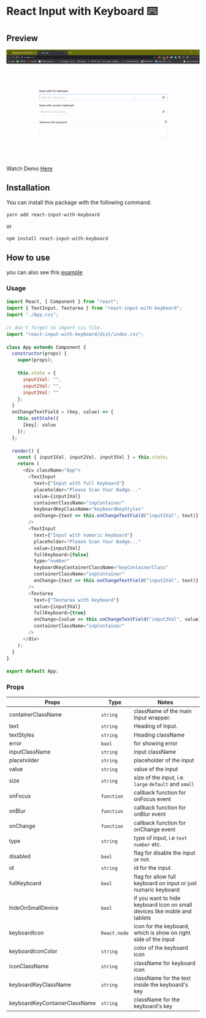 # React Input with Keyboard ⌨️

## Preview

![](previews/1.gif)

Watch Demo [Here](https://samad324.github.io/react-input-with-keyboard-example/)

## Installation

You can install this package with the following command:

`yarn add react-input-with-keyboard`

or

`npm install react-input-with-keyboard`

## How to use

you can also see this [example](https://github.com/samad324/react-input-with-keyboard-example)

### Usage

```js
import React, { Component } from "react";
import { TextInput, Textarea } from "react-input-with-keyboard";
import "./App.css";

// don't forget to import css file.
import "react-input-with-keyboard/dist/index.css";

class App extends Component {
  constructor(props) {
    super(props);

    this.state = {
      input1Val: "",
      input2Val: "",
      input3Val: ""
    };
  }
  onChangeTextField = (key, value) => {
    this.setState({
      [key]: value
    });
  };

  render() {
    const { input1Val, input2Val, input3Val } = this.state;
    return (
      <div className="App">
        <TextInput
          text={"Input with full keyboard"}
          placeholder="Please Scan Your Badge..."
          value={input1Val}
          containerClassName="inpContainer"
          keyboardKeyClassName="keyboardKeyStyles"
          onChange={text => this.onChangeTextField("input1Val", text)}
        />
        <TextInput
          text={"Input with numaric keyboard"}
          placeholder="Please Scan Your Badge..."
          value={input2Val}
          fullKeyboard={false}
          type="number"
          keyboardKeyContainerClassName="keyContainerClass"
          containerClassName="inpContainer"
          onChange={text => this.onChangeTextField("input2Val", text)}
        />
        <Textarea
          text={"Textarea with keyboard"}
          value={input3Val}
          fullKeyboard={true}
          onChange={value => this.onChangeTextField("input3Val", value)}
          containerClassName="inpContainer"
        />
      </div>
    );
  }
}

export default App;
```

### Props

| Props                         | Type         | Notes                                                                     |
| ----------------------------- | ------------ | ------------------------------------------------------------------------- |
| containerClassName            | `string`     | className of the main Input wrapper.                                      |
| text                          | `string`     | Heading of Input.                                                         |
| textStyles                    | `string`     | Heading className                                                         |
| error                         | `bool`       | for showing error                                                         |
| inputClassName                | `string`     | input className                                                           |
| placeholder                   | `string`     | placeholder of the input                                                  |
| value                         | `string`     | value of the input                                                        |
| size                          | `string`     | size of the input, i.e. `large` `default` and `small`                     |
| onFocus                       | `function`   | callback function for onFocus event                                       |
| onBlur                        | `function`   | callback function for onBlur event                                        |
| onChange                      | `function`   | callback function for onChange event                                      |
| type                          | `string`     | type of input, i.e `text` `number` etc.                                   |
| disabled                      | `bool`       | flag for disable the input or not.                                        |
| id                            | `string`     | id for the input.                                                         |
| fullKeyboard                  | `bool`       | flag for allow full keyboard on input or just numaric keyboard            |
| hideOnSmallDevice             | `bool`       | if you want to hide keyboard icon on small devices like moble and tablets |
| keyboardIcon                  | `React.node` | icon for the keyboard, which is show on right side of the input           |
| keyboardIconColor             | `string`     | color of the keyboard icon                                                |
| iconClassName                 | `string`     | className for keyboard icon                                               |
| keyboardKeyClassName          | `string`     | className for the text inside the keyboard's key                          |
| keyboardKeyContainerClassName | `string`     | className for the keyboard's key                                          |
